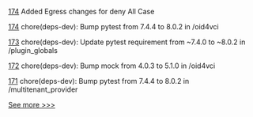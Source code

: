 
[174](https://github.com/hyperledger-labs/fabric-operator/pull/174) Added Egress changes for deny All Case

[174](https://github.com/hyperledger/aries-acapy-plugins/pull/174) chore(deps-dev): Bump pytest from 7.4.4 to 8.0.2 in /oid4vci

[173](https://github.com/hyperledger/aries-acapy-plugins/pull/173) chore(deps-dev): Update pytest requirement from ~7.4.0 to ~8.0.2 in /plugin_globals

[172](https://github.com/hyperledger/aries-acapy-plugins/pull/172) chore(deps-dev): Bump mock from 4.0.3 to 5.1.0 in /oid4vci

[171](https://github.com/hyperledger/aries-acapy-plugins/pull/171) chore(deps-dev): Bump pytest from 7.4.4 to 8.0.2 in /multitenant_provider


[See more >>>](https://start-here.hyperledger.org/pull-requests)
